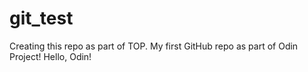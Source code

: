 # git_test
Creating this repo as part of TOP.
My first GitHub repo as part of Odin Project!
Hello, Odin!